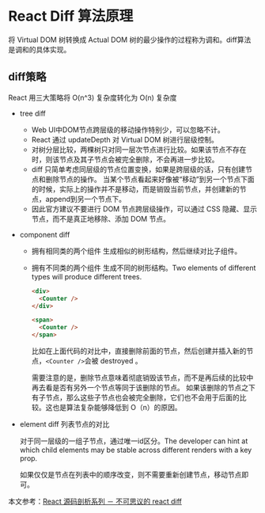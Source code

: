 # React Diff 算法原理

将 Virtual DOM 树转换成 Actual DOM 树的最少操作的过程称为调和。diff算法是调和的具体实现。

## diff策略

React 用三大策略将 O(n^3) 复杂度转化为 O(n) 复杂度

- tree diff
  * Web UI中DOM节点跨层级的移动操作特别少，可以忽略不计。
  * React 通过 updateDepth 对 Virtual DOM 树进行层级控制。
  * 对树分层比较，两棵树只对同一层次节点进行比较。如果该节点不存在时，则该节点及其子节点会被完全删除，不会再进一步比较。
  * diff 只简单考虑同层级的节点位置变换，如果是跨层级的话，只有创建节点和删除节点的操作。
    当某个节点看起来好像被“移动”到另一个节点下面的时候，实际上的操作并不是移动，而是销毁当前节点，并创建新的节点，append到另一个节点下。
  * 因此官方建议不要进行 DOM 节点跨层级操作，可以通过 CSS 隐藏、显示节点，而不是真正地移除、添加 DOM 节点。
  
- component diff
  * 拥有相同类的两个组件 生成相似的树形结构，然后继续对比子组件。
  * 拥有不同类的两个组件 生成不同的树形结构。Two elements of different types will produce different trees.
    ``` html
    <div>
      <Counter />
    </div>

    <span>
      <Counter />
    </span>
    ```
    比如在上面代码的对比中，直接删除前面的节点，然后创建并插入新的节点，`<Counter />`会被 destroyed 。
    
    需要注意的是，删除节点意味着彻底销毁该节点，而不是再后续的比较中再去看是否有另外一个节点等同于该删除的节点。
    如果该删除的节点之下有子节点，那么这些子节点也会被完全删除，它们也不会用于后面的比较。这也是算法复杂能够降低到 O（n）的原因。

- element diff 列表节点的对比
  
  对于同一层级的一组子节点，通过唯一id区分。The developer can hint at which child elements may be stable across different renders with a key prop.

  如果仅仅是节点在列表中的顺序改变，则不需要重新创建节点，移动节点即可。
  
本文参考：[React 源码剖析系列 － 不可思议的 react diff](https://zhuanlan.zhihu.com/p/20346379)

